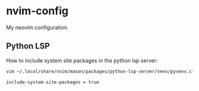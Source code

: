 # nvim-config

My neovim configuration.

## Python LSP
How to include system site packages in the python lsp server:

```bash
vim ~/.local/share/nvim/mason/packages/python-lsp-server/venv/pyvenv.cfg

include-system-site-packages = true
```
